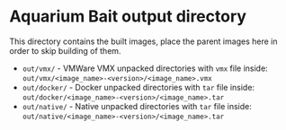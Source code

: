 # Aquarium Bait output directory

This directory contains the built images, place the parent images here in order to skip building of
them.

* `out/vmx/` - VMWare VMX unpacked directories with `vmx` file inside: `out/vmx/<image_name>-<version>/<image_name>.vmx`
* `out/docker/` - Docker unpacked directories with `tar` file inside: `out/docker/<image_name>-<version>/<image_name>.tar`
* `out/native/` - Native unpacked directories with `tar` file inside: `out/native/<image_name>-<version>/<image_name>.tar`
